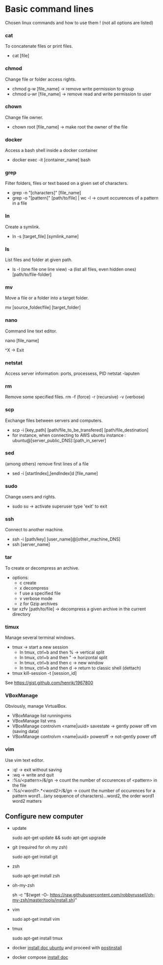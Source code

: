 # Basic command lines
Chosen linux commands and how to use them ! (not all options are listed)

### cat
To concatenate files or print files.
* cat [file]

### chmod
Change file or folder access rights.
* chmod g-w [file_name] -> remove write permission to group
* chmod u-wr [file_name] -> remove read and write permission to user

### chown
Change file owner.
* chown root [file_name] -> make root the owner of the file

### docker
Access a bash shell inside a docker container
* docker exec -it [container_name] bash

### grep
Filter folders, files or text based on a given set of characters.
* grep -n "[characters]" [file_name]
* grep -o "[pattern]" [path/to/file] | wc -l -> count occurences of a pattern in a file

### ln
Create a symlink.
* ln -s [target_file] [symlink_name]

### ls
List files and folder at given path.
* ls -l (one file one line view) -a (list all files, even hidden ones) [path/to/file-folder]

### mv
Move a file or a folder into a target folder.

mv [source_folder/file] [target_folder]

### nano
Command line text editor.

nano [file_name]

^X -> Exit

### netstat
Access server information: ports, processess, PID
netstat -laputen

### rm
Remove some specified files.
rm -f (force) -r (recursive) -v (verbose)

### scp
Exchange files between servers and computers.
* scp -i [key_path] [path/file_to_be_transfered] [path/file_destination]
* for instance, when connecting to AWS ubuntu instance : ubuntu@[server_public_DNS]:[path_in_server] 

### sed
(among others) remove first lines of a file
* sed -i [startIndex],[endIndex]d [file_name]

### sudo
Change users and rights.
* sudo su -> activate superuser
type 'exit' to exit

### ssh
Connect to another machine.
* ssh -i [path/key] [user_name]@[other_machine_DNS]
* ssh [server_name]

### tar
To create or decompress an archive.
* options:
  * c create
  * x decompress
  * f use a specified file
  * v verbose mode
  * z for Gzip archives
* tar xzfv [path/to/file] -> decompress a given archive in the current directory

### timux
Manage several terminal windows.
* tmux -> start a new session
  * In tmux, ctrl+b and then % -> vertical split
  * In tmux, ctrl+b and then " -> horizontal split
  * In tmux, ctrl+b and then c -> new window
  * In tmux, ctrl+b and then d -> return to classic shell (dettach)
* tmux kill-session -t [session_id]

See https://gist.github.com/henrik/1967800

### VBoxManage
Obviously, manage VirtualBox.
* VBoxManage list runningvms
* VBoxManage list vms
* VBoxManage controlvm \<name|uuid\> savestate -> gently power off vm (saving data)
* VBoxManage controlvm \<name|uuid\> poweroff -> not-gently power off

### vim
Use vim text editor.
* :q! -> exit without saving
* :wq -> write and quit
* :%s/\<pattern\>/&/gn -> count the number of occurences of \<pattern\> in the file
* :%s/\<word1\>.*\<word2\>/&/gn -> count the number of occurences for a pattern word1...(any sequence of characters)...word2, the order word1 word2 matters

## Configure new computer
- update

    sudo apt-get update && sudo apt-get upgrade

- git (required for oh my zsh)

    sudo apt-get install git

- zsh

    sudo apt-get install zsh

- oh-my-zsh

    sh -c "$(wget -O- https://raw.githubusercontent.com/robbyrussell/oh-my-zsh/master/tools/install.sh)"

- vim

    sudo apt-get install vim
    
- tmux

    sudo apt-get install tmux

- docker [install doc ubuntu](https://docs.docker.com/install/linux/docker-ce/ubuntu/) and proceed with [postinstall](https://docs.docker.com/install/linux/linux-postinstall/)
- docker compose [install doc](https://docs.docker.com/compose/install/)
